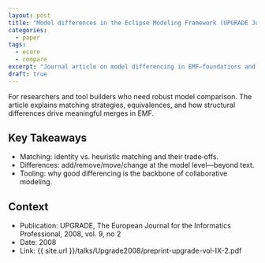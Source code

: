 ```yaml
---
layout: post
title: "Model differences in the Eclipse Modeling Framework (UPGRADE Journal, 2008)"
categories:
  - paper
tags:
  - ecore
  - compare
excerpt: "Journal article on model differencing in EMF—foundations and implications for tooling."
draft: true
---
```


For researchers and tool builders who need robust model comparison. The article explains matching strategies, equivalences, and how structural differences drive meaningful merges in EMF.

## Key Takeaways
- Matching: identity vs. heuristic matching and their trade‑offs.
- Differences: add/remove/move/change at the model level—beyond text.
- Tooling: why good differencing is the backbone of collaborative modeling.

## Context
- Publication: UPGRADE, The European Journal for the Informatics Professional, 2008, vol. 9, no 2
- Date: 2008
- Link: {{ site.url }}/talks/Upgrade2008/preprint-upgrade-vol-IX-2.pdf
